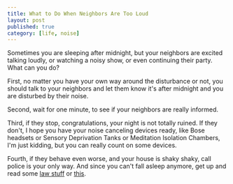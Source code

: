 ```yaml
---
title: What to Do When Neighbors Are Too Loud
layout: post
published: true
category: [life, noise]
---
```


Sometimes you are sleeping after midnight, but your neighbors are excited talking loudly, or watching a noisy show, or even continuing their party. What can you do?

<!--more-->

First, no matter you have your own way around the disturbance or not, you should talk to your neighbors and let them know it's after midnight and you are disturbed by their noise.

Second, wait for one minute, to see if your neighbors are really informed. 

Third, if they stop, congratulations, your night is not totally ruined. If they don't, I hope you have your noise canceling devices ready, like Bose headsets or Sensory Deprivation Tanks or Meditation Isolation Chambers, I'm just kidding, but you can really count on some devices.

Fourth, if they behave even worse, and your house is shaky shaky, call police is your only way. And since you can't fall asleep anymore, get up and read some [law stuff](http://www.codepublishing.com/CA/AlisoViejo/html/AlisoViejo08/AlisoViejo0810.html) or [this](http://articles.latimes.com/1991-09-15/realestate/re-3189_1_loud-noises).
